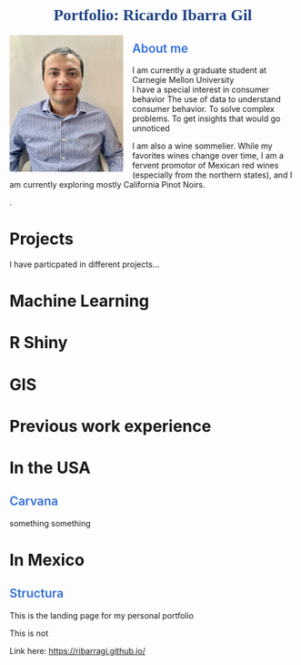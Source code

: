 <html>
<head>
<style>
img {
  /* border: 1px solid #ddd; */
  /* border-radius: 6px; */
  /* padding: 2px; */
  /* padding-right: 16px; */
}
/* img.Hover:hover {
  opacity: 1;
} */
img.Photo {
   float: left;
   padding-right: 16px;
}
h1.main {
  color: #1E4385;
  font-family: Verdana;
  text-align: center;
  font-weight: 700;
}
h2{
  color: #326FDC;
  font-weight: 600;
}

</style>
</head>
<body>

<h1 class="main"> Portfolio: Ricardo Ibarra Gil </h1>

<img class="Photo" src="assets/RIG_CMU.JPG" atl="Ricardo Ibarra"  width="200" height="240">

<h2> About me </h2>

I am currently a graduate student at Carnegie Mellon University  
I have a special interest in consumer behavior
The use of data to understand consumer behavior. 
To solve complex problems.
To get insights that would go unnoticed  

I am also a wine sommelier. While my favorites wines change over time, I am a fervent promotor of Mexican red wines (especially from the northern states), and I am currently exploring mostly California Pinot Noirs.

.  



# Projects
I have particpated in different projects...  
   
     


# Machine Learning
# R Shiny
# GIS


# Previous work experience

# In the USA
## Carvana
something
something

# In Mexico
## Structura




This is the landing page for my personal portfolio  

This is not  

<!-- <img src="assets/RIG_CMU.JPG" atl="Ricardo Ibarra"  width="180" height="220"> -->


Link here: https://ribarragi.github.io/





</body>
</html>


